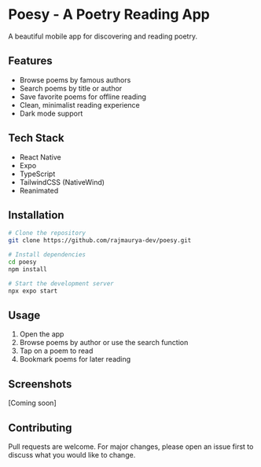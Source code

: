 # Poesy - A Poetry Reading App

A beautiful mobile app for discovering and reading poetry.

## Features

- Browse poems by famous authors
- Search poems by title or author
- Save favorite poems for offline reading
- Clean, minimalist reading experience
- Dark mode support

## Tech Stack

- React Native
- Expo
- TypeScript
- TailwindCSS (NativeWind)
- Reanimated

## Installation

```bash
# Clone the repository
git clone https://github.com/rajmaurya-dev/poesy.git

# Install dependencies 
cd poesy
npm install

# Start the development server
npx expo start
```

## Usage

1. Open the app
2. Browse poems by author or use the search function
3. Tap on a poem to read
4. Bookmark poems for later reading

## Screenshots

[Coming soon]

## Contributing

Pull requests are welcome. For major changes, please open an issue first to discuss what you would like to change.

